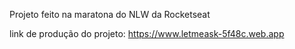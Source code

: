 Projeto feito na maratona do NLW da Rocketseat 

link de produção do projeto: https://www.letmeask-5f48c.web.app
